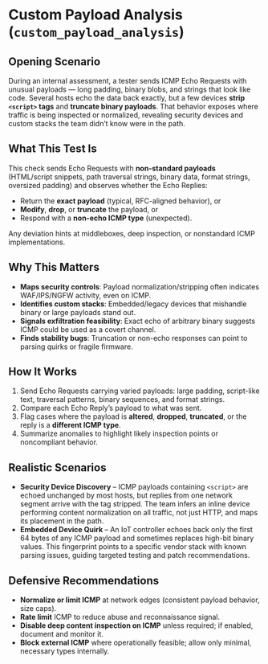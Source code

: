 # Custom Payload Analysis (`custom_payload_analysis`)

## Opening Scenario

During an internal assessment, a tester sends ICMP Echo Requests with unusual payloads — long padding, binary blobs, and strings that look like code. Several hosts echo the data back exactly, but a few devices **strip `<script>` tags** and **truncate binary payloads**. That behavior exposes where traffic is being inspected or normalized, revealing security devices and custom stacks the team didn’t know were in the path.

## What This Test Is

This check sends Echo Requests with **non-standard payloads** (HTML/script snippets, path traversal strings, binary data, format strings, oversized padding) and observes whether the Echo Replies:

* Return the **exact payload** (typical, RFC-aligned behavior), or
* **Modify**, **drop**, or **truncate** the payload, or
* Respond with a **non-echo ICMP type** (unexpected).

Any deviation hints at middleboxes, deep inspection, or nonstandard ICMP implementations.

## Why This Matters

* **Maps security controls**: Payload normalization/stripping often indicates WAF/IPS/NGFW activity, even on ICMP.
* **Identifies custom stacks**: Embedded/legacy devices that mishandle binary or large payloads stand out.
* **Signals exfiltration feasibility**: Exact echo of arbitrary binary suggests ICMP could be used as a covert channel.
* **Finds stability bugs**: Truncation or non-echo responses can point to parsing quirks or fragile firmware.

## How It Works

1. Send Echo Requests carrying varied payloads: large padding, script-like text, traversal patterns, binary sequences, and format strings.
2. Compare each Echo Reply’s payload to what was sent.
3. Flag cases where the payload is **altered**, **dropped**, **truncated**, or the reply is a **different ICMP type**.
4. Summarize anomalies to highlight likely inspection points or noncompliant behavior.

## Realistic Scenarios

* **Security Device Discovery** – ICMP payloads containing `<script>` are echoed unchanged by most hosts, but replies from one network segment arrive with the tag stripped. The team infers an inline device performing content normalization on all traffic, not just HTTP, and maps its placement in the path.
* **Embedded Device Quirk** – An IoT controller echoes back only the first 64 bytes of any ICMP payload and sometimes replaces high-bit binary values. This fingerprint points to a specific vendor stack with known parsing issues, guiding targeted testing and patch recommendations.

## Defensive Recommendations

* **Normalize or limit ICMP** at network edges (consistent payload behavior, size caps).
* **Rate limit** ICMP to reduce abuse and reconnaissance signal.
* **Disable deep content inspection on ICMP** unless required; if enabled, document and monitor it.
* **Block external ICMP** where operationally feasible; allow only minimal, necessary types internally.
